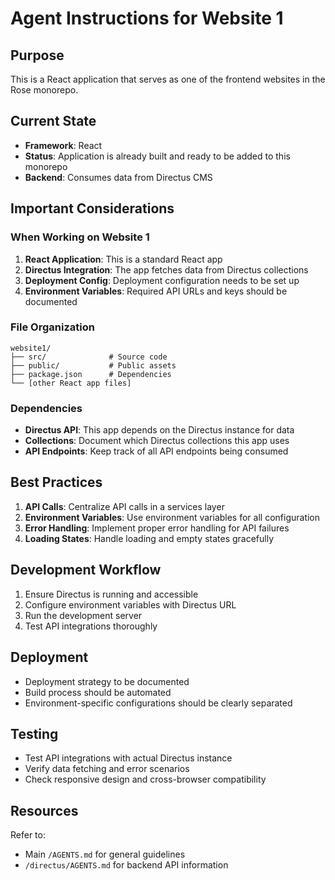 # Agent Instructions for Website 1

## Purpose

This is a React application that serves as one of the frontend websites in the Rose monorepo.

## Current State

- **Framework**: React
- **Status**: Application is already built and ready to be added to this monorepo
- **Backend**: Consumes data from Directus CMS

## Important Considerations

### When Working on Website 1

1. **React Application**: This is a standard React app
2. **Directus Integration**: The app fetches data from Directus collections
3. **Deployment Config**: Deployment configuration needs to be set up
4. **Environment Variables**: Required API URLs and keys should be documented

### File Organization

```
website1/
├── src/              # Source code
├── public/           # Public assets
├── package.json      # Dependencies
└── [other React app files]
```

### Dependencies

- **Directus API**: This app depends on the Directus instance for data
- **Collections**: Document which Directus collections this app uses
- **API Endpoints**: Keep track of all API endpoints being consumed

## Best Practices

1. **API Calls**: Centralize API calls in a services layer
2. **Environment Variables**: Use environment variables for all configuration
3. **Error Handling**: Implement proper error handling for API failures
4. **Loading States**: Handle loading and empty states gracefully

## Development Workflow

1. Ensure Directus is running and accessible
2. Configure environment variables with Directus URL
3. Run the development server
4. Test API integrations thoroughly

## Deployment

- Deployment strategy to be documented
- Build process should be automated
- Environment-specific configurations should be clearly separated

## Testing

- Test API integrations with actual Directus instance
- Verify data fetching and error scenarios
- Check responsive design and cross-browser compatibility

## Resources

Refer to:
- Main `/AGENTS.md` for general guidelines
- `/directus/AGENTS.md` for backend API information
